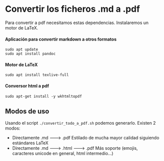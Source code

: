 # Convertir los ficheros .md a .pdf

Para convertir a pdf necesitamos estas dependencias. Instalaremos un motor de LaTeX.

#### Aplicación para convertir markdown a otros formatos
```
sudo apt update
sudo apt install pandoc
```

#### Motor de LaTeX
```
sudo apt install texlive-full
```

#### Conversor html a pdf
```
sudo apt-get install -y wkhtmltopdf
```

## Modos de uso
Usando el script `./convertir_todo_a_pdf.sh` podemos generarlo. Existen 2 modos:
- Directamente .md ---> .pdf            Estilado de mucha mayor calidad siguiendo estándares LaTeX
- Directamente .md --->  .html ---> .pdf          Más soporte (emojis, caracteres unicode en general, html intermedio...)
